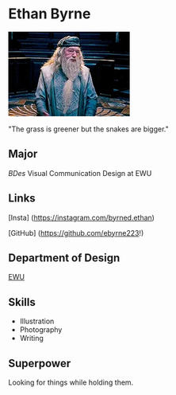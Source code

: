 # Ethan Byrne
![gif](giphy.webp)

"The grass is greener but the snakes are bigger."

## Major
*BDes* Visual Communication Design at EWU

## Links
[Insta] (https://instagram.com/byrned.ethan)

[GitHub] (https://github.com/ebyrne223!)

## Department of Design

[EWU](https://www.ewu.edu/cstem/design/)

## Skills
- Illustration
- Photography
- Writing

## Superpower
Looking for things while holding them.
